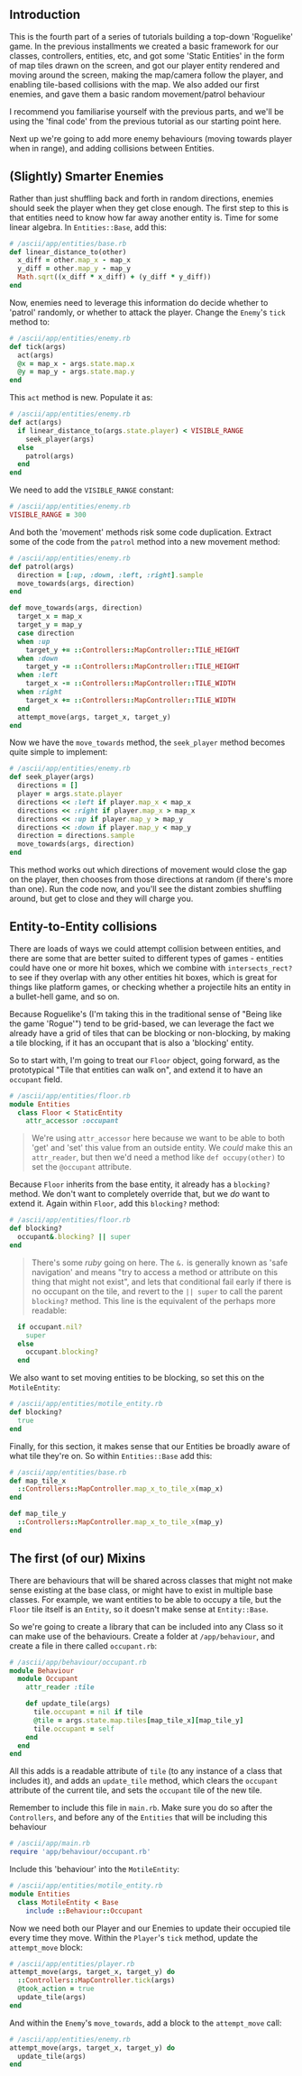## Introduction

This is the fourth part of a series of tutorials building a top-down 'Roguelike' game. In the previous installments we created a basic framework for our classes, controllers, entities, etc, and got some 'Static Entities' in the form of map tiles drawn on the screen, and got our player entity rendered and moving around the screen, making the map/camera follow the player, and enabling tile-based collisions with the map. We also added our first enemies, and gave them a basic random movement/patrol behaviour

I recommend you familiarise yourself with the previous parts, and we'll be using the 'final code' from the previous tutorial as our starting point here.

Next up we're going to add more enemy behaviours (moving towards player when in range), and adding collisions between Entities.

## (Slightly) Smarter Enemies
Rather than just shuffling back and forth in random directions, enemies should seek the player when they get close enough. The first step to this is that entities need to know how far away another entity is. Time for some linear algebra. In `Entities::Base`, add this:
```ruby
# /ascii/app/entities/base.rb
def linear_distance_to(other)
  x_diff = other.map_x - map_x
  y_diff = other.map_y - map_y
  Math.sqrt((x_diff * x_diff) + (y_diff * y_diff))
end
```

Now, enemies need to leverage this information do decide whether to 'patrol' randomly, or whether to attack the player. Change the `Enemy`'s `tick` method to:
```ruby
# /ascii/app/entities/enemy.rb
def tick(args)
  act(args)
  @x = map_x - args.state.map.x
  @y = map_y - args.state.map.y
end
```
This `act` method is new. Populate it as:
```ruby
# /ascii/app/entities/enemy.rb
def act(args)
  if linear_distance_to(args.state.player) < VISIBLE_RANGE
    seek_player(args)
  else
    patrol(args)
  end
end
```
We need to add the `VISIBLE_RANGE` constant:
```ruby
# /ascii/app/entities/enemy.rb
VISIBLE_RANGE = 300
```
And both the 'movement' methods risk some code duplication. Extract some of the code from the `patrol` method into a new movement method:
```ruby
# /ascii/app/entities/enemy.rb
def patrol(args)
  direction = [:up, :down, :left, :right].sample
  move_towards(args, direction)
end

def move_towards(args, direction)
  target_x = map_x
  target_y = map_y
  case direction
  when :up
    target_y += ::Controllers::MapController::TILE_HEIGHT
  when :down
    target_y -= ::Controllers::MapController::TILE_HEIGHT
  when :left
    target_x -= ::Controllers::MapController::TILE_WIDTH
  when :right
    target_x += ::Controllers::MapController::TILE_WIDTH
  end
  attempt_move(args, target_x, target_y)
end
```
Now we have the `move_towards` method, the `seek_player` method becomes quite simple to implement:
```ruby
# /ascii/app/entities/enemy.rb
def seek_player(args)
  directions = []
  player = args.state.player
  directions << :left if player.map_x < map_x
  directions << :right if player.map_x > map_x
  directions << :up if player.map_y > map_y
  directions << :down if player.map_y < map_y
  direction = directions.sample
  move_towards(args, direction)
end
```
This method works out which directions of movement would close the gap on the player, then chooses from those directions at random (if there's more than one).
Run the code now, and you'll see the distant zombies shuffling around, but get to close and they will charge you.

## Entity-to-Entity collisions
There are loads of ways we could attempt collision between entities, and there are some that are better suited to different types of games - entities could have one or more hit boxes, which we combine with `intersects_rect?` to see if they overlap with any other entities hit boxes, which is great for things like platform games, or checking whether a projectile hits an entity in a bullet-hell game, and so on.

Because Roguelike's (I'm taking this in the traditional sense of "Being like the game 'Rogue'") tend to be grid-based, we can leverage the fact we already have a grid of tiles that can be blocking or non-blocking, by making a tile blocking, if it has an occupant that is also a 'blocking' entity.

So to start with, I'm going to treat our `Floor` object, going forward, as the prototypical "Tile that entities can walk on", and extend it to have an `occupant` field.
```ruby
# /ascii/app/entities/floor.rb
module Entities
  class Floor < StaticEntity
    attr_accessor :occupant
```
> We're using `attr_accessor` here because we want to be able to both 'get' and 'set' this value from an outside entity. We _could_ make this an `attr_reader`, but then we'd need a method like `def occupy(other)` to set the `@occupant` attribute.

Because `Floor` inherits from the base entity, it already has a `blocking?` method. We don't want to completely override that, but we _do_ want to extend it. Again within `Floor`, add this `blocking?` method:
```ruby
# /ascii/app/entities/floor.rb
def blocking?
  occupant&.blocking? || super
end
```
> There's some _ruby_ going on here. The `&.` is generally known as 'safe navigation' and means "try to access a method or attribute on this thing that might not exist", and lets that conditional fail early if there is no occupant on the tile, and revert to the `|| super` to call the parent `blocking?` method. This line is the equivalent of the perhaps more readable:
```ruby
  if occupant.nil?
    super
  else
    occupant.blocking?
  end
```

We also want to set moving entities to be blocking, so set this on the `MotileEntity`:
```ruby
# /ascii/app/entities/motile_entity.rb
def blocking?
  true
end
```

Finally, for this section, it makes sense that our Entities be broadly aware of what tile they're on. So within `Entities::Base` add this:
```ruby
# /ascii/app/entities/base.rb
def map_tile_x
  ::Controllers::MapController.map_x_to_tile_x(map_x)
end

def map_tile_y
  ::Controllers::MapController.map_x_to_tile_x(map_y)
end
```

## The first (of our) Mixins
There are behaviours that will be shared across classes that might not make sense existing at the base class, or might have to exist in multiple base classes. For example, we want entities to be able to occupy a tile, but the `Floor` tile itself is an `Entity`, so it doesn't make sense at `Entity::Base`.

So we're going to create a library that can be included into any Class so it can make use of the behaviours. Create a folder at `/app/behaviour`, and create a file in there called `occupant.rb`:
```ruby
# /ascii/app/behaviour/occupant.rb
module Behaviour
  module Occupant
    attr_reader :tile

    def update_tile(args)
      tile.occupant = nil if tile
      @tile = args.state.map.tiles[map_tile_x][map_tile_y]
      tile.occupant = self
    end
  end
end
```
All this adds is a readable attribute of `tile` (to any instance of a class that includes it), and adds an `update_tile` method, which clears the `occupant` attribute of the current tile, and sets the `occupant` tile of the new tile.

Remember to include this file in `main.rb`. Make sure you do so after the `Controllers`, and before any of the `Entities` that will be including this behaviour
```ruby
# /ascii/app/main.rb
require 'app/behaviour/occupant.rb'
```

Include this 'behaviour' into the `MotileEntity`:
```ruby
# /ascii/app/entities/motile_entity.rb
module Entities
  class MotileEntity < Base
    include ::Behaviour::Occupant
```

Now we need both our Player and our Enemies to update their occupied tile every time they move. Within the `Player`'s `tick` method, update the `attempt_move` block:
```ruby
# /ascii/app/entities/player.rb
attempt_move(args, target_x, target_y) do
  ::Controllers::MapController.tick(args)
  @took_action = true
  update_tile(args)
end
```
And within the `Enemy`'s `move_towards`, add a block to the `attempt_move` call:
```ruby
# /ascii/app/entities/enemy.rb
attempt_move(args, target_x, target_y) do
  update_tile(args)
end
```

